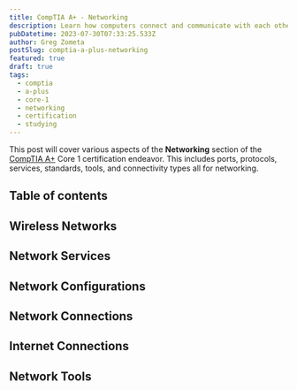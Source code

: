 ```yaml
---
title: CompTIA A+ - Networking
description: Learn how computers connect and communicate with each other via networking.
pubDatetime: 2023-07-30T07:33:25.533Z
author: Greg Zometa
postSlug: comptia-a-plus-networking
featured: true
draft: true
tags:
  - comptia
  - a-plus
  - core-1
  - networking
  - certification
  - studying
---
```


This post will cover various aspects of the **Networking** section of the
[CompTIA A+](https://www.comptia.org/certifications/a) Core 1 certification endeavor. This includes ports, protocols,
services, standards, tools, and connectivity types all for networking.

## Table of contents

## Wireless Networks

## Network Services

## Network Configurations

## Network Connections

## Internet Connections

## Network Tools
